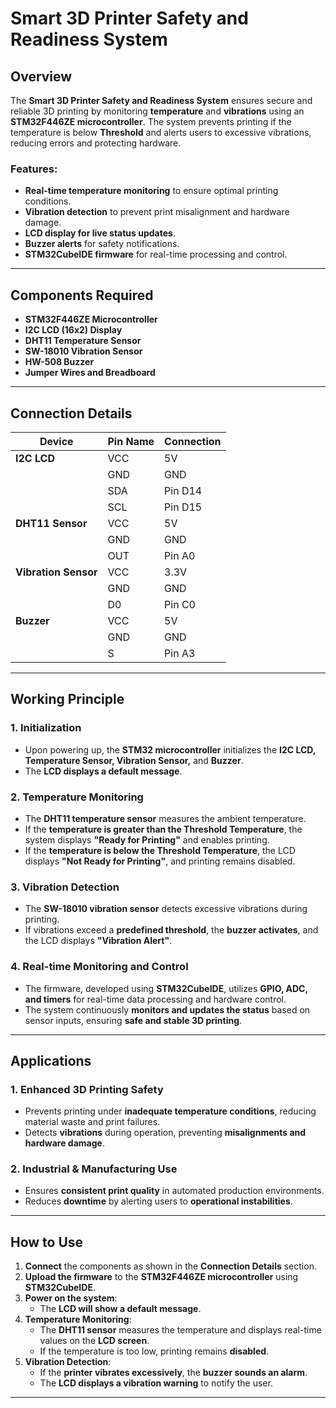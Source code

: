 # Smart 3D Printer Safety and Readiness System

## Overview
The **Smart 3D Printer Safety and Readiness System** ensures secure and reliable 3D printing by monitoring **temperature** and **vibrations** using an **STM32F446ZE microcontroller**. The system prevents printing if the temperature is below **Threshold** and alerts users to excessive vibrations, reducing errors and protecting hardware. 

### **Features:**
- **Real-time temperature monitoring** to ensure optimal printing conditions.
- **Vibration detection** to prevent print misalignment and hardware damage.
- **LCD display for live status updates**.
- **Buzzer alerts** for safety notifications.
- **STM32CubeIDE firmware** for real-time processing and control.

---
## Components Required
- **STM32F446ZE Microcontroller**
- **I2C LCD (16x2) Display**
- **DHT11 Temperature Sensor**
- **SW-18010 Vibration Sensor**
- **HW-508 Buzzer**
- **Jumper Wires and Breadboard**

---
## Connection Details

| **Device**          | **Pin Name** | **Connection** |
|---------------------|-------------|---------------|
| **I2C LCD**        | VCC         | 5V            |
|                     | GND         | GND           |
|                     | SDA         | Pin D14       |
|                     | SCL         | Pin D15       |
| **DHT11 Sensor**    | VCC         | 5V            |
|                     | GND         | GND           |
|                     | OUT         | Pin A0       |
| **Vibration Sensor**| VCC         | 3.3V          |
|                     | GND         | GND           |
|                     | D0          | Pin C0        |
| **Buzzer**         | VCC         | 5V            |
|                     | GND         | GND           |
|                     | S           | Pin A3        |

---
## Working Principle

### **1. Initialization**
- Upon powering up, the **STM32 microcontroller** initializes the **I2C LCD, Temperature Sensor, Vibration Sensor,** and **Buzzer**.
- The **LCD displays a default message**.

### **2. Temperature Monitoring**
- The **DHT11 temperature sensor** measures the ambient temperature.
- If the **temperature is greater than the Threshold Temperature**, the system displays **"Ready for Printing"** and enables printing.
- If the **temperature is below the Threshold Temperature**, the LCD displays **"Not Ready for Printing"**, and printing remains disabled.

### **3. Vibration Detection**
- The **SW-18010 vibration sensor** detects excessive vibrations during printing.
- If vibrations exceed a **predefined threshold**, the **buzzer activates**, and the LCD displays **"Vibration Alert"**.

### **4. Real-time Monitoring and Control**
- The firmware, developed using **STM32CubeIDE**, utilizes **GPIO, ADC, and timers** for real-time data processing and hardware control.
- The system continuously **monitors and updates the status** based on sensor inputs, ensuring **safe and stable 3D printing**.

---
## Applications

### **1. Enhanced 3D Printing Safety**
- Prevents printing under **inadequate temperature conditions**, reducing material waste and print failures.
- Detects **vibrations** during operation, preventing **misalignments and hardware damage**.

### **2. Industrial & Manufacturing Use**
- Ensures **consistent print quality** in automated production environments.
- Reduces **downtime** by alerting users to **operational instabilities**.

---
## How to Use
1. **Connect** the components as shown in the **Connection Details** section.
2. **Upload the firmware** to the **STM32F446ZE microcontroller** using **STM32CubeIDE**.
3. **Power on the system**:
   - The **LCD will show a default message**.
4. **Temperature Monitoring**:
   - The **DHT11 sensor** measures the temperature and displays real-time values on the **LCD screen**.
   - If the temperature is too low, printing remains **disabled**.
5. **Vibration Detection**:
   - If the **printer vibrates excessively**, the **buzzer sounds an alarm**.
   - The **LCD displays a vibration warning** to notify the user.

---
